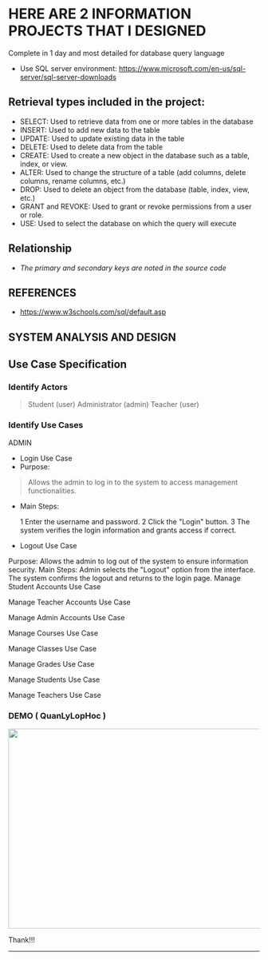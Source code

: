 
# HERE ARE 2 INFORMATION PROJECTS THAT I DESIGNED

Complete in 1 day and most detailed for database query language

- Use SQL server environment: https://www.microsoft.com/en-us/sql-server/sql-server-downloads


 ## Retrieval types included in the project:
 
- SELECT: Used to retrieve data from one or more tables in the database 
- INSERT: Used to add new data to the table
- UPDATE: Used to update existing data in the table 
- DELETE: Used to delete data from the table
- CREATE: Used to create a new object in the database such as a table, index, or view.
- ALTER: Used to change the structure of a table (add columns, delete columns, rename columns, etc.)
- DROP: Used to delete an object from the database (table, index, view, etc.)
- GRANT and REVOKE: Used to grant or revoke permissions from a user or role.
- USE: Used to select the database on which the query will execute

## Relationship
- *The primary and secondary keys are noted in the source code*

## REFERENCES
- https://www.w3schools.com/sql/default.asp
## SYSTEM ANALYSIS AND DESIGN
## Use Case Specification
### Identify Actors
> Student (user)
  Administrator (admin)
  Teacher (user)
### Identify Use Cases
ADMIN
- Login Use Case
 - Purpose:
  > Allows the admin to log in to the system to access management functionalities.
 - Main Steps:

   1  Enter the username and password.
   2  Click the "Login" button.
   3  The system verifies the login information and grants access if correct.
- Logout Use Case

Purpose:
Allows the admin to log out of the system to ensure information security.
Main Steps:
Admin selects the "Logout" option from the interface.
The system confirms the logout and returns to the login page.
Manage Student Accounts Use Case

Manage Teacher Accounts Use Case

Manage Admin Accounts Use Case

Manage Courses Use Case

Manage Classes Use Case

Manage Grades Use Case

Manage Students Use Case

Manage Teachers Use Case
### DEMO ( QuanLyLopHoc )

<img src="https://github.com/Dryuuu/Project-management-query/assets/118073917/b9f90af8-1d35-4b8d-83eb-4a3180add540" alt="" width="600" height="400">



Thank!!!



_____________________________________________________________________________________________



